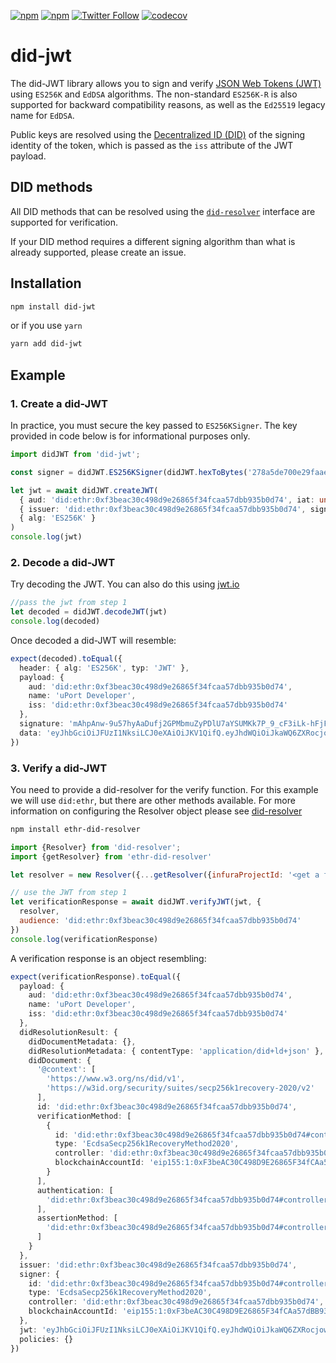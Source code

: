 [![npm](https://img.shields.io/npm/dt/did-jwt.svg)](https://www.npmjs.com/package/did-jwt)
[![npm](https://img.shields.io/npm/v/did-jwt.svg)](https://www.npmjs.com/package/did-jwt)
[![Twitter Follow](https://img.shields.io/twitter/follow/veramolabs.svg?style=social&label=Follow)](https://twitter.com/veramolabs)
[![codecov](https://codecov.io/gh/decentralized-identity/did-jwt/branch/master/graph/badge.svg)](https://codecov.io/gh/decentralized-identity/did-jwt)

# did-jwt

The did-JWT library allows you to sign and verify [JSON Web Tokens (JWT)](https://tools.ietf.org/html/rfc7519)
using `ES256K` and `EdDSA` algorithms. The non-standard `ES256K-R` is also supported for backward compatibility
reasons, as well as the `Ed25519` legacy name for `EdDSA`.

Public keys are resolved using the [Decentralized ID (DID)](https://w3c.github.io/did-core/#identifier) of the signing
identity of the token, which is passed as the `iss` attribute of the JWT payload.

## DID methods

All DID methods that can be resolved using the [`did-resolver`](https://github.com/decentralized-identity/did-resolver)
interface are supported for verification.

If your DID method requires a different signing algorithm than what is already supported, please create an issue.

## Installation

```bash
npm install did-jwt
```

or if you use `yarn`

```bash
yarn add did-jwt
```

## Example

### 1. Create a did-JWT

In practice, you must secure the key passed to `ES256KSigner`. The key provided in code below is for informational
purposes only.

```ts
import didJWT from 'did-jwt';

const signer = didJWT.ES256KSigner(didJWT.hexToBytes('278a5de700e29faae8e40e366ec5012b5ec63d36ec77e8a2417154cc1d25383f'))

let jwt = await didJWT.createJWT(
  { aud: 'did:ethr:0xf3beac30c498d9e26865f34fcaa57dbb935b0d74', iat: undefined, name: 'uPort Developer' },
  { issuer: 'did:ethr:0xf3beac30c498d9e26865f34fcaa57dbb935b0d74', signer },
  { alg: 'ES256K' }
)
console.log(jwt)
```

### 2. Decode a did-JWT

Try decoding the JWT. You can also do this using [jwt.io](https://jwt.io)

```js
//pass the jwt from step 1
let decoded = didJWT.decodeJWT(jwt)
console.log(decoded)
```

Once decoded a did-JWT will resemble:

```ts
expect(decoded).toEqual({
  header: { alg: 'ES256K', typ: 'JWT' },
  payload: {
    aud: 'did:ethr:0xf3beac30c498d9e26865f34fcaa57dbb935b0d74',
    name: 'uPort Developer',
    iss: 'did:ethr:0xf3beac30c498d9e26865f34fcaa57dbb935b0d74'
  },
  signature: 'mAhpAnw-9u57hyAaDufj2GPMbmuZyPDlU7aYSUMKk7P_9_cF3iLk-hFjFhb5xaUQB5nXYrciw6ZJ2RSAZI-IDQ',
  data: 'eyJhbGciOiJFUzI1NksiLCJ0eXAiOiJKV1QifQ.eyJhdWQiOiJkaWQ6ZXRocjoweGYzYmVhYzMwYzQ5OGQ5ZTI2ODY1ZjM0ZmNhYTU3ZGJiOTM1YjBkNzQiLCJuYW1lIjoidVBvcnQgRGV2ZWxvcGVyIiwiaXNzIjoiZGlkOmV0aHI6MHhmM2JlYWMzMGM0OThkOWUyNjg2NWYzNGZjYWE1N2RiYjkzNWIwZDc0In0'
})
```

### 3. Verify a did-JWT

You need to provide a did-resolver for the verify function. For this example we will use `did:ethr`, but there are other
methods available. For more information on configuring the Resolver object please
see [did-resolver](https://github.com/decentralized-identity/did-resolver#configure-resolver-object)

```bash
npm install ethr-did-resolver
```

```js
import {Resolver} from 'did-resolver';
import {getResolver} from 'ethr-did-resolver'

let resolver = new Resolver({...getResolver({infuraProjectId: '<get a free ID from infura.io>'})});

// use the JWT from step 1
let verificationResponse = await didJWT.verifyJWT(jwt, {
  resolver,
  audience: 'did:ethr:0xf3beac30c498d9e26865f34fcaa57dbb935b0d74'
})
console.log(verificationResponse)
```

A verification response is an object resembling:

```typescript
expect(verificationResponse).toEqual({
  payload: {
    aud: 'did:ethr:0xf3beac30c498d9e26865f34fcaa57dbb935b0d74',
    name: 'uPort Developer',
    iss: 'did:ethr:0xf3beac30c498d9e26865f34fcaa57dbb935b0d74'
  },
  didResolutionResult: {
    didDocumentMetadata: {},
    didResolutionMetadata: { contentType: 'application/did+ld+json' },
    didDocument: {
      '@context': [
        'https://www.w3.org/ns/did/v1',
        'https://w3id.org/security/suites/secp256k1recovery-2020/v2'
      ],
      id: 'did:ethr:0xf3beac30c498d9e26865f34fcaa57dbb935b0d74',
      verificationMethod: [
        {
          id: 'did:ethr:0xf3beac30c498d9e26865f34fcaa57dbb935b0d74#controller',
          type: 'EcdsaSecp256k1RecoveryMethod2020',
          controller: 'did:ethr:0xf3beac30c498d9e26865f34fcaa57dbb935b0d74',
          blockchainAccountId: 'eip155:1:0xF3beAC30C498D9E26865F34fCAa57dBB935b0D74'
        }
      ],
      authentication: [
        'did:ethr:0xf3beac30c498d9e26865f34fcaa57dbb935b0d74#controller'
      ],
      assertionMethod: [
        'did:ethr:0xf3beac30c498d9e26865f34fcaa57dbb935b0d74#controller'
      ]
    }
  },
  issuer: 'did:ethr:0xf3beac30c498d9e26865f34fcaa57dbb935b0d74',
  signer: {
    id: 'did:ethr:0xf3beac30c498d9e26865f34fcaa57dbb935b0d74#controller',
    type: 'EcdsaSecp256k1RecoveryMethod2020',
    controller: 'did:ethr:0xf3beac30c498d9e26865f34fcaa57dbb935b0d74',
    blockchainAccountId: 'eip155:1:0xF3beAC30C498D9E26865F34fCAa57dBB935b0D74'
  },
  jwt: 'eyJhbGciOiJFUzI1NksiLCJ0eXAiOiJKV1QifQ.eyJhdWQiOiJkaWQ6ZXRocjoweGYzYmVhYzMwYzQ5OGQ5ZTI2ODY1ZjM0ZmNhYTU3ZGJiOTM1YjBkNzQiLCJuYW1lIjoidVBvcnQgRGV2ZWxvcGVyIiwiaXNzIjoiZGlkOmV0aHI6MHhmM2JlYWMzMGM0OThkOWUyNjg2NWYzNGZjYWE1N2RiYjkzNWIwZDc0In0.mAhpAnw-9u57hyAaDufj2GPMbmuZyPDlU7aYSUMKk7P_9_cF3iLk-hFjFhb5xaUQB5nXYrciw6ZJ2RSAZI-IDQ',
  policies: {}
})
```
